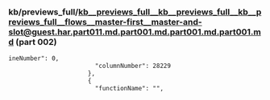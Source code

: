 ### kb/previews_full/kb__previews_full__kb__previews_full__kb__previews_full__flows__master-first__master-and-slot@guest.har.part011.md.part001.md.part001.md.part001.md (part 002)

```md
ineNumber": 0,
                        "columnNumber": 28229
                      },
                      {
                        "functionName": "",
   
```

```

